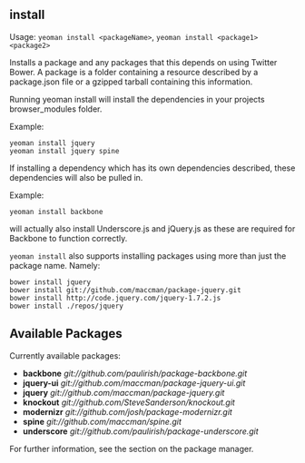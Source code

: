 ## install

Usage: `yeoman install <packageName>`, `yeoman install <package1> <package2>`

Installs a package <name> and any packages that this depends on using Twitter Bower. A package is a folder containing a resource described by a package.json file or a gzipped tarball containing this information.

Running yeoman install <name> will install the dependencies in your projects browser_modules folder.

Example:

```shell
yeoman install jquery
yeoman install jquery spine
```

If installing a dependency which has its own dependencies described, these dependencies will also be pulled in.

Example:

```shell
yeoman install backbone
```

will actually also install Underscore.js and jQuery.js as these are required for Backbone to function correctly.

`yeoman install` also supports installing packages using more than just the package name. Namely:

```
bower install jquery
bower install git://github.com/maccman/package-jquery.git
bower install http://code.jquery.com/jquery-1.7.2.js
bower install ./repos/jquery
```

## Available Packages

Currently available packages:

* **backbone** *git://github.com/paulirish/package-backbone.git*
* **jquery-ui** *git://github.com/maccman/package-jquery-ui.git*
* **jquery** *git://github.com/maccman/package-jquery.git*
* **knockout** *git://github.com/SteveSanderson/knockout.git*
* **modernizr** *git://github.com/josh/package-modernizr.git*
* **spine** *git://github.com/maccman/spine.git*
* **underscore** *git://github.com/paulirish/package-underscore.git*

For further information, see the section on the package manager.

